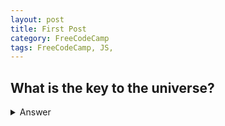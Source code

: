 ```yaml
---
layout: post
title: First Post
category: FreeCodeCamp
tags: FreeCodeCamp, JS,
---
```


## What is the key to the universe?
<details>
  <summary>Answer</summary>
  42 is always the answer.
</details>
